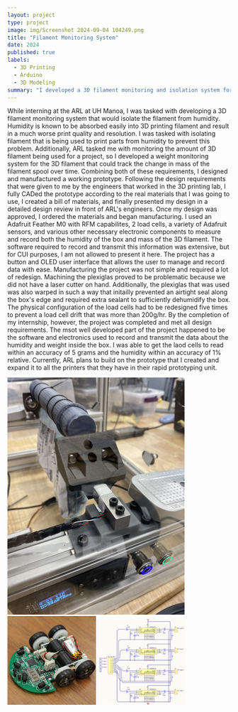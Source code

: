 ```yaml
---
layout: project
type: project
image: img/Screenshot 2024-09-04 104249.png
title: "Filament Monitoring System"
date: 2024
published: true
labels:
  - 3D Printing
  - Arduino
  - 3D Modeling
summary: "I developed a 3D filament monitoring and isolation system for the Applied Research Laboroatory at UH Manoa."
---
```

  While interning at the ARL at UH Manoa, I was tasked with developing a 3D filament monitoring system that would isolate the filament from humidity. Humidity is known to be absorbed easily into 3D printing filament and result in a much worse print quality and resolution. I was tasked with 
isolating filament that is being used to print parts from humidity to prevent this problem. Additionally, ARL tasked me with monitoring the amount of 3D filament being used for a project, so I developed a weight monitoring system for the 3D filament that could track the change in mass of the 
filament spool over time. Combining both of these requirements, I designed and manufactured a working prototype. Following the design requirements that were given to me by the engineers that worked in the 3D printing lab, I fully CADed the prototype according to the real materials that I was
going to use, I created a bill of materials, and finally presented my design in a detailed design review in front of ARL's engineers. Once my design was approved, I ordered the materials and began manufacturing. 
  I used an Adafruit Feather M0 with RFM capabilites, 2 load cells, a variety of Adafruit sensors, and various other necessary electronic components to measure and record both the humidity of the box and mass of the 3D filament. The software required to record and transmit this information was
extensive, but for CUI purposes, I am not allowed to present it here. The project has a button and OLED user interface that allows the user to manage and record data with ease. Manufacturing the project was not simple and required a lot of redesign. Machining the plexiglas proved to be problematic
because we did not have a laser cutter on hand. Additionally, the plexiglas that was used was also warped in such a way that initailly prevented an airtight seal along the box's edge and required extra sealant to sufficiently dehumidify the box. The physical configuration of the load cells had to be redesigned 
five times to prevent a load cell drift that was more than 200g/hr. By the completion of my internship, however, the project was completed and met all design requirements.
  The msot well developed part of the project happened to be the software and electronics used to record and transmit the data about the humidity and weight inside the box. I was able to get the laod cells to read within an accuracy of 5 grams and the humidity within an accuracy of 1% relative. Currently, ARL
plans to build on the prototype that I created and expand it to all the printers that they have in their rapid prototyping unit.
<div class="text-center p-4">
  <img width="400px" src="../img/unnamed (1).jpg" class="img-thumbnail" >
  <img width="200px" src="../img/micromouse/micromouse-robot-2.jpg" class="img-thumbnail" >
  <img width="200px" src="../img/micromouse/micromouse-circuit.png" class="img-thumbnail" >
</div>


